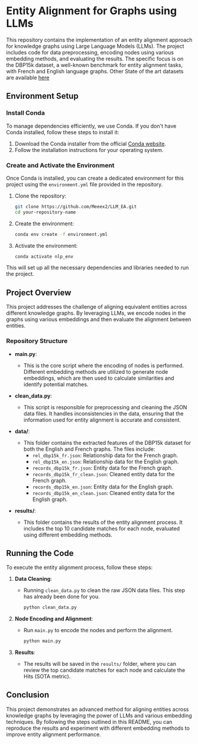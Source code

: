 # Entity Alignment for Graphs using LLMs

This repository contains the implementation of an entity alignment approach for knowledge graphs using Large Language Models (LLMs). The project includes code for data preprocessing, encoding nodes using various embedding methods, and evaluating the results. The specific focus is on the DBP15k dataset, a well-known benchmark for entity alignment tasks, with French and English language graphs. Other State of the art datasets are available [here](https://paperswithcode.com/task/entity-alignment)

## Environment Setup

### Install Conda
To manage dependencies efficiently, we use Conda. If you don't have Conda installed, follow these steps to install it:

1. Download the Conda installer from the official [Conda website](https://docs.conda.io/en/latest/miniconda.html).
2. Follow the installation instructions for your operating system.

### Create and Activate the Environment

Once Conda is installed, you can create a dedicated environment for this project using the `environment.yml` file provided in the repository.

1. Clone the repository:
   ```bash
   git clone https://github.com/Meeex2/LLM_EA.git
   cd your-repository-name
   ```

2. Create the environment:
   ```bash
   conda env create -f environment.yml
   ```

3. Activate the environment:
   ```bash
   conda activate nlp_env
   ```

This will set up all the necessary dependencies and libraries needed to run the project.

## Project Overview

This project addresses the challenge of aligning equivalent entities across different knowledge graphs. By leveraging LLMs, we encode nodes in the graphs using various embeddings and then evaluate the alignment between entities.

### Repository Structure

- **main.py**: 
  - This is the core script where the encoding of nodes is performed. Different embedding methods are utilized to generate node embeddings, which are then used to calculate similarities and identify potential matches.

- **clean_data.py**: 
  - This script is responsible for preprocessing and cleaning the JSON data files. It handles inconsistencies in the data, ensuring that the information used for entity alignment is accurate and consistent.

- **data/**:
  - This folder contains the extracted features of the DBP15k dataset for both the English and French graphs. The files include:
    - `rel_dbp15k_fr.json`: Relationship data for the French graph.
    - `rel_dbp15k_en.json`: Relationship data for the English graph.
    - `records_dbp15k_fr.json`: Entity data for the French graph.
    - `records_dbp15k_fr_clean.json`: Cleaned entity data for the French graph.
    - `records_dbp15k_en.json`: Entity data for the English graph.
    - `records_dbp15k_en_clean.json`: Cleaned entity data for the English graph.

- **results/**:
  - This folder contains the results of the entity alignment process. It includes the top 10 candidate matches for each node, evaluated using different embedding methods.

## Running the Code

To execute the entity alignment process, follow these steps:

1. **Data Cleaning**: 
   - Running `clean_data.py` to clean the raw JSON data files. This step has already been done for you.
     ```bash
     python clean_data.py
     ```

2. **Node Encoding and Alignment**:
   - Run `main.py` to encode the nodes and perform the alignment.
     ```bash
     python main.py
     ```

3. **Results**:
   - The results will be saved in the `results/` folder, where you can review the top candidate matches for each node and calculate the Hits (SOTA metric).

## Conclusion

This project demonstrates an advanced method for aligning entities across knowledge graphs by leveraging the power of LLMs and various embedding techniques. By following the steps outlined in this README, you can reproduce the results and experiment with different embedding methods to improve entity alignment performance.

